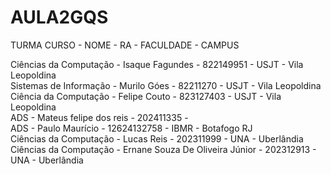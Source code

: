 # AULA2GQS

TURMA
CURSO - NOME - RA - FACULDADE - CAMPUS

Ciências da Computação - Isaque Fagundes - 822149951 - USJT - Vila Leopoldina </br>
Sistemas de Informação - Murilo Góes - 82211270 - USJT - Vila Leopoldina </br>
Ciência da Computação - Felipe Couto - 823127403 - USJT - Vila Leopoldina </br>
ADS - Mateus felipe dos reis - 202411335 - </br>
ADS - Paulo Maurício - 12624132758 - IBMR - Botafogo RJ </br>
Ciências da Computação - Lucas Reis - 202311999 - UNA - Uberlândia </br>
Ciências da Computação - Ernane Souza De Oliveira Júnior - 202312913 - UNA - Uberlândia </br>
